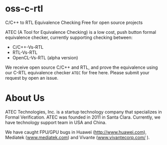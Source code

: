 # oss-c-rtl
C/C++ to RTL Equivalence Checking Free for open source projects

ATEC (A Tool for Equivalence Checking) is a low cost, push button formal equivalence checker, currently supporting checking between:
* C/C++-Vs-RTL
* RTL-Vs-RTL
* OpenCL-Vs-RTL (alpha version)

We receive open source C/C++ and RTL, and prove the equivalence using our C-RTL equivalence checker `ATEC` for free here. Please submit your request by open an issue.

# About Us
ATEC Technologies, Inc. is a startup technology company that specializes in Formal Verification. ATEC was founded in 2011 in Santa Clara. Currently, we have technology support team in USA and China.

We have caught FPU/GPU bugs in Huawei (http://www.huawei.com), Mediatek (www.mediatek.com) and Vivante (www.vivantecorp.com/
).
